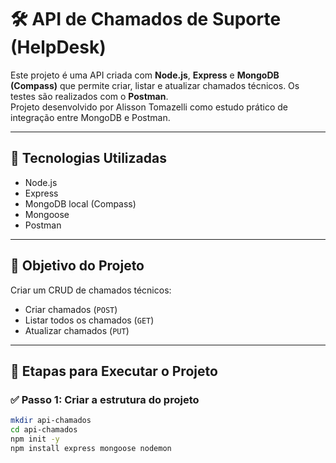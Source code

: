 # 🛠️ API de Chamados de Suporte (HelpDesk)

Este projeto é uma API criada com **Node.js**, **Express** e **MongoDB (Compass)** que permite criar, listar e atualizar chamados técnicos. Os testes são realizados com o **Postman**.  
Projeto desenvolvido por Alisson Tomazelli como estudo prático de integração entre MongoDB e Postman.

---

## 🚀 Tecnologias Utilizadas

- Node.js
- Express
- MongoDB local (Compass)
- Mongoose
- Postman

---

## 📌 Objetivo do Projeto

Criar um CRUD de chamados técnicos:
- Criar chamados (`POST`)
- Listar todos os chamados (`GET`)
- Atualizar chamados (`PUT`)

---

## 🧰 Etapas para Executar o Projeto

### ✅ Passo 1: Criar a estrutura do projeto

```bash
mkdir api-chamados
cd api-chamados
npm init -y
npm install express mongoose nodemon



